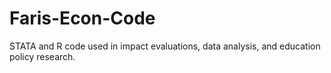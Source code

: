 # Faris-Econ-Code
STATA and R code used in impact evaluations, data analysis, and education policy research.
